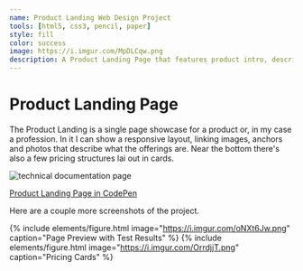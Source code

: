 ```yaml
---
name: Product Landing Web Design Project
tools: [html5, css3, pencil, paper]
style: fill
color: success
image: https://i.imgur.com/MpDLCqw.png
description: A Product Landing Page that features product intro, description and pricing details. This a project in the Free Code Camp curriculum for HTML/CSS and Responsive Design. This product is fake and none of the names or links are real.
---
```


# Product Landing Page

The Product Landing is a single page showcase for a product or, in my case a profession. In it I can show a responsive layout, linking images, anchors and photos that describe what the offerings are. Near the bottom there's also a few pricing structures lai out in cards.

![technical documentation page](https://i.imgur.com/SYVNzeP.png "screenshot of the product landing page project on codepen")

[Product Landing Page in CodePen](https://codepen.io/lmldvd/pen/YbWgPz)

Here are a couple more screenshots of the project.

{% include elements/figure.html image="https://i.imgur.com/oNXt6Jw.png" caption="Page Preview with Test Results" %}
{% include elements/figure.html image="https://i.imgur.com/OrrdjjT.png" caption="Pricing Cards" %}

